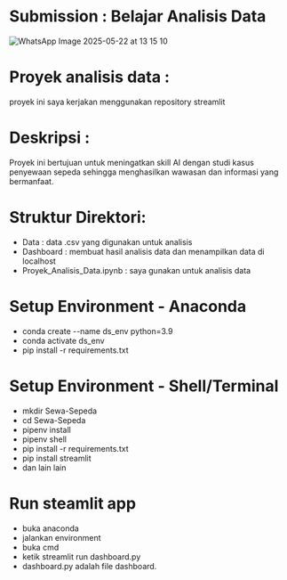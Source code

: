 # Submission : Belajar Analisis Data
![WhatsApp Image 2025-05-22 at 13 15 10](https://github.com/user-attachments/assets/cb12896c-7bba-46a5-b774-e063c196b015)

# Proyek analisis data :
proyek ini saya kerjakan menggunakan repository streamlit

# Deskripsi :
 Proyek ini bertujuan untuk meningatkan skill AI dengan studi kasus penyewaan sepeda
 sehingga menghasilkan wawasan dan informasi yang bermanfaat.

 # Struktur Direktori:
 - Data : data .csv yang digunakan untuk analisis
 - Dashboard : membuat hasil analisis data dan menampilkan data di localhost
 - Proyek_Analisis_Data.ipynb : saya gunakan untuk analisis data
   
# Setup Environment - Anaconda
- conda create --name ds_env python=3.9
- conda activate ds_env
- pip install -r requirements.txt

# Setup Environment - Shell/Terminal
- mkdir Sewa-Sepeda
- cd Sewa-Sepeda
- pipenv install
- pipenv shell
- pip install -r requirements.txt
- pip install streamlit
- dan lain lain

# Run steamlit app
- buka anaconda
- jalankan environment
- buka cmd
- ketik streamlit run dashboard.py
- dashboard.py adalah file dashboard.


